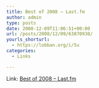 ```yaml
---
title: Best of 2008 – Last.fm
author: admin
type: posts
date: 2008-12-09T11:06:51+00:00
url: /posts/2008/12/09/63870938/
yourls_shorturl:
  - https://lobban.org/i/5u
categories:
  - Links

---
```

Link: [Best of 2008 – Last.fm][1]

 [1]: http://www.last.fm/bestof/2008